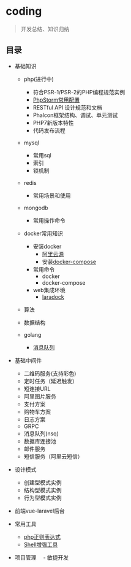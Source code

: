 # coding

> 开发总结、知识归纳

## 目录
- 基础知识
    - php(进行中)
       - 符合PSR-1/PSR-2的PHP编程规范实例
       - [PhpStorm常用配置](https://github.com/leonguo/coding/blob/master/php/phpstorm/phpstorm.md)
       - RESTful API 设计规范和文档
       - Phalcon框架结构、调试、单元测试
       - PHP7新版本特性
       - 代码发布流程

    - mysql
        - 常用sql
        - 索引
        - 锁机制
        
    - redis
        - 常用场景和使用
       
    - mongodb
        - 常用操作命令
    
    - docker常用知识
        - 安装docker
          - [阿里云源](https://dev.aliyun.com/search.html)
          - 安装[docker-compose](https://github.com/docker/compose)
        - 常用命令
          - docker
          - docker-compose 
        - web集成环境
          - [laradock](https://github.com/laradock/laradock)
       
    - 算法
    
    - 数据结构
    
    - golang
      - [消息队列](https://github.com/nsqio/nsq)

- 基础中间件
    - 二维码服务(支持彩色) 
    - 定时任务（延迟触发）
    - 短连接URL 
    - 阿里图片服务 
    - 支付方案 
    - 购物车方案 
    - 日志方案
    - GRPC
    - 消息队列(nsq)
    - 数据库连接池
    - 邮件服务
    - 短信服务（阿里云短信）
 
- 设计模式
     - 创建型模式实例
     - 结构型模式实例
     - 行为型模式实例
      
- 前端vue-laravel后台

- 常用工具
    - [php正则表达式](https://regex101.com/)
    - [Shell增强工具](https://github.com/robbyrussell/oh-my-zsh)

- 项目管理
　- 敏捷开发
